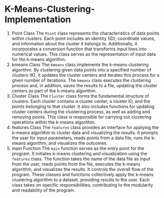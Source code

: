 # K-Means-Clustering-Implementation

1. Point Class 
The `Point` class represents the characteristics of data points within clusters. Each point 
includes an identity (ID), coordinate values, and information about the cluster it belongs to. 
Additionally, it incorporates a conversion function that transforms input lines into numerical 
values. This class serves as the representation of input data for the k-means algorithm.
2. kmeans Class 
The `kmeans` class implements the k-means clustering algorithm. By clustering given data 
points into a specified number of clusters (K), it updates the cluster centers and iterates this 
process for a given number of iterations. The `kmeans` class executes the clustering process 
and, in addition, saves the results to a file, updating the cluster centers as part of the k-means 
algorithm.
3. Cluster Class 
The `Cluster` class forms the fundamental structure of clusters. Each cluster contains a cluster 
center, a cluster ID, and the points belonging to that cluster. It also includes functions for 
updating cluster centers during the clustering process, as well as adding and removing points. 
This class is responsible for carrying out clustering operations within the k-means algorithm.
4. features Class 
The `features` class provides an interface for applying the k-means algorithm to cluster data 
and visualizing the results. It prompts the user for input parameters, reads points from a data 
file, runs the k-means algorithm, and visualizes the outcomes.
 5. main Function 
The `main` function serves as the entry point for the program. It initiates k-means clustering 
and visualization using the `features` class. The function takes the name of the data file as 
input from the user, reads points from the file, executes the k-means algorithm, and visualizes 
the results. It controls the overall flow of the program.
These classes and functions collectively apply the k-means clustering algorithm to a dataset, 
providing results to the user. Each class takes on specific responsibilities, contributing to the 
modularity and readability of the program.
